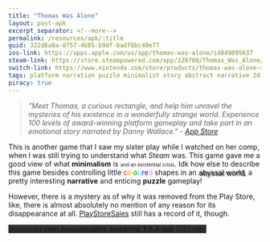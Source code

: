 ```yaml
---
title: "Thomas Was Alone"
layout: post-apk
excerpt_separator: <!--more-->
permalink: /resources/apk/:title
guid: 322d6a8a-8757-4b85-b9df-6adf6bc49e77
ios-link: https://apps.apple.com/us/app/thomas-was-alone/id849095637
steam-link: https://store.steampowered.com/app/220780/Thomas_Was_Alone/
switch-link: https://www.nintendo.com/store/products/thomas-was-alone-switch/
tags: platform narration puzzle minimalist story abstract narrative 2d 
piracy: true
---
```


> _"Meet Thomas, a curious rectangle, and help him unravel the mysteries of his existence in a wonderfully strange world. Experience 100 levels of award-winning platform gameplay and take part in an emotional story narrated by Danny Wallace." - <a href="https://apps.apple.com/us/app/thomas-was-alone/id849095637" target="_blank">App Store</a>_

This is another game that I saw my sister play while I watched on her comp, when I was still trying to understand what _Steam_ was. This game gave me a good view of what **minimalism** is <span style="font-size:70%;">and an existential crisis</span>.<!--more--> Idk how else to describe this game besides controlling little 
<span style="color:red;">c</span><span style="color:orange;">o</span><span style="color:yellow;">l</span><span style="color:green;">o</span><span style="color:cyan;">u</span><span style="color:blue;">r</span><span style="color:indigo;">e</span><span style="color:violet;">d</span> shapes in an <span style="text-shadow: 2px 2px #333;">abyssal world</span>, a pretty interesting **narrative** and enticing **puzzle** gameplay!

However, there is a mystery as of why it was removed from the Play Store, like, there is almost absolutely no mention of any reason for its disappearance at all. <a href="https://www.playstoresales.com/app/thomas-was-alone/" target="_blank">PlayStoreSales</a> still has a record of it, though.

<div class="text-center">
    <a class="btn btn-dark btn-block w-100" onclick='apk("com.bossastudios.twadroid_1.0.4.apk")' target="_blank" style="text-decoration: none; background-color: #333;"> Download <b>com.bossastudios.twadroid_1.0.4.apk</b> (140 MB)</a>
</div>
